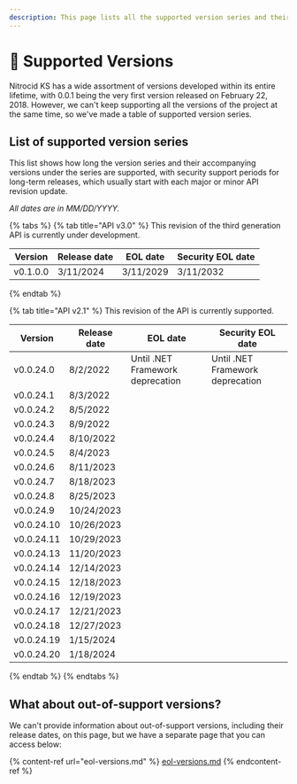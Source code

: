 ```yaml
---
description: This page lists all the supported version series and their history.
---
```


# 🔱 Supported Versions

Nitrocid KS has a wide assortment of versions developed within its entire lifetime, with 0.0.1 being the very first version released on February 22, 2018. However, we can't keep supporting all the versions of the project at the same time, so we've made a table of supported version series.

## List of supported version series

This list shows how long the version series and their accompanying versions under the series are supported, with security support periods for long-term releases, which usually start with each major or minor API revision update.

_All dates are in MM/DD/YYYY._

{% tabs %}
{% tab title="API v3.0" %}
This revision of the third generation API is currently under development.

| Version  | Release date | EOL date  | Security EOL date |
| -------- | ------------ | --------- | ----------------- |
| v0.1.0.0 | 3/11/2024    | 3/11/2029 | 3/11/2032         |
{% endtab %}

{% tab title="API v2.1" %}
This revision of the API is currently supported.

| Version    | Release date | EOL date                         | Security EOL date                |
| ---------- | ------------ | -------------------------------- | -------------------------------- |
| v0.0.24.0  | 8/2/2022     | Until .NET Framework deprecation | Until .NET Framework deprecation |
| v0.0.24.1  | 8/3/2022     |                                  |                                  |
| v0.0.24.2  | 8/5/2022     |                                  |                                  |
| v0.0.24.3  | 8/9/2022     |                                  |                                  |
| v0.0.24.4  | 8/10/2022    |                                  |                                  |
| v0.0.24.5  | 8/4/2023     |                                  |                                  |
| v0.0.24.6  | 8/11/2023    |                                  |                                  |
| v0.0.24.7  | 8/18/2023    |                                  |                                  |
| v0.0.24.8  | 8/25/2023    |                                  |                                  |
| v0.0.24.9  | 10/24/2023   |                                  |                                  |
| v0.0.24.10 | 10/26/2023   |                                  |                                  |
| v0.0.24.11 | 10/29/2023   |                                  |                                  |
| v0.0.24.13 | 11/20/2023   |                                  |                                  |
| v0.0.24.14 | 12/14/2023   |                                  |                                  |
| v0.0.24.15 | 12/18/2023   |                                  |                                  |
| v0.0.24.16 | 12/19/2023   |                                  |                                  |
| v0.0.24.17 | 12/21/2023   |                                  |                                  |
| v0.0.24.18 | 12/27/2023   |                                  |                                  |
| v0.0.24.19 | 1/15/2024    |                                  |                                  |
| v0.0.24.20 | 1/18/2024    |                                  |                                  |
{% endtab %}
{% endtabs %}

## What about out-of-support versions?

We can't provide information about out-of-support versions, including their release dates, on this page, but we have a separate page that you can access below:

{% content-ref url="eol-versions.md" %}
[eol-versions.md](eol-versions.md)
{% endcontent-ref %}
